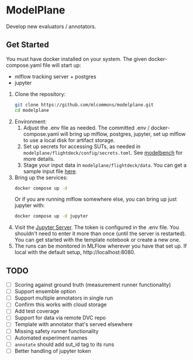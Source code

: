 # ModelPlane

Develop new evaluators / annotators.

## Get Started

You must have docker installed on your system. The
given docker-compose.yaml file will start up:

* mlflow tracking server + postgres
* jupyter

1.  Clone the repository:
    ```bash
    git clone https://github.com/mlcommons/modelplane.git
    cd modelplane
    ```
1. Environment:
    1. Adjust the .env file as needed. The committed .env / 
    docker-compose.yaml will bring up mlflow, postgres, jupyter, set up
    mlflow to use a local disk for artifact storage.
    1. Set up secrets for accessing SUTs, as needed in 
    `modelplane/flightdeck/config/secrets.toml`. See [modelbench](https://github.com/mlcommons/modelbench) for more details.
    1. Stage your input data in `modelplane/flightdeck/data`. You can get a
    sample input file [here](https://github.com/mlcommons/ailuminate/tree/main).
1. Bring up the services:
    ```bash
    docker compose up -d
    ```
    Or if you are running mlflow somewhere else, you can bring up just jupyter with:
    ```bash
    docker compose up -d jupyter
    ```
1. Visit the [Jupyter Server](http://localhost:8888/?token=changeme). The
   token is configured in the .env file. You shouldn't need to enter it 
   more than once (until the server is restarted). You can get started with
   the template notebook or create a new one.
1. The runs can be monitored in MLFlow wherever you have that set up. If
   local with the default setup, http://localhost:8080.

## TODO

- [ ] Scoring against ground truth (measurement runner functionality)
- [ ] Support ensemble option
- [ ] Support multiple annotators in single run
- [ ] Confirm this works with cloud storage
- [ ] Add test coverage
- [ ] Support for data via remote DVC repo
- [ ] Template with annotator that's served elsewhere
- [ ] Missing safety runner functionality
- [ ] Automated experiment names
- [ ] `annotate` should add sut_id tag to its runs
- [ ] Better handling of jupyter token
